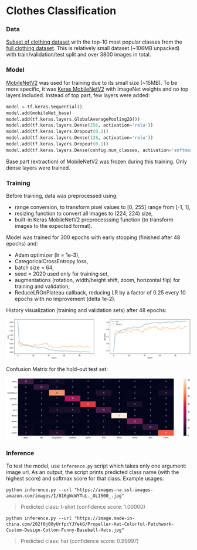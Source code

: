 # Clothes Classification

### Data

[Subset of clothing dataset](https://github.com/alexeygrigorev/clothing-dataset-small) with the top-10 most popular classes from the [full clothing dataset](https://github.com/alexeygrigorev/clothing-dataset). This is relatively small dataset (~106MB unpacked) with train/validation/test split and over 3800 images in total.

### Model

[MobileNetV2](https://arxiv.org/abs/1801.04381) was used for training due to its small size (~15MB). To be more specific, it was [Keras MobileNetV2](https://keras.io/api/applications/mobilenet/) with ImageNet weights and no top layers included. Instead of top part, few layers were added:

```python
model = tf.keras.Sequential()
model.add(mobileNet_base)
model.add(tf.keras.layers.GlobalAveragePooling2D())
model.add(tf.keras.layers.Dense(256, activation='relu'))
model.add(tf.keras.layers.Dropout(0.2))
model.add(tf.keras.layers.Dense(128, activation='relu'))
model.add(tf.keras.layers.Dropout(0.1))
model.add(tf.keras.layers.Dense(config.num_classes, activation='softmax'))
```

Base part (extraction) of MobileNetV2 was frozen during this training. Only dense layers were trained.

### Training

Before training, data was preprocessed using:
- range conversion, to transform pixel values to [0, 255] range from [-1, 1],
- resizing function to convert all images to (224, 224) size,
- built-in Keras MobileNetV2 preprocesssing function (to transform images to the expected format).

Model was trained for 300 epochs with early stopping (finished after 48 epochs) and:
- Adam optimizer (lr = 1e-3),
- CategoricalCrossEntropy loss,
- batch size = 64,
- seed = 2020 used only for training set,
- augmentations (rotation, width/height shift, zoom, horizontal flip) for training and validation,
- ReduceLROnPlateau callback, reducing LR by a factor of 0.25 every 10 epochs with no improvement (delta 1e-2).

History visualization (training and validation sets) after 48 epochs:

![](doc/history.png)

Confusion Matrix for the hold-out test set:

![](doc/confusion_matrix.png)

### Inference

To test the model, use `inference.py` script which takes only one argument: image url. As an output, the script prints predicted class name (with the highest score) and softmax score for that class. Example usages:

```
python inference.py --url "https://images-na.ssl-images-amazon.com/images/I/816gWcWYTuL._UL1500_.jpg"
```
> Predicted class: t-shirt (confidence score: 1.00000)

```
python inference.py --url "https://image.made-in-china.com/202f0j00yUrfpcYJYekG/Propeller-Hat-Colorful-Patchwork-Custom-Design-Cotton-Funny-Baseball-Hats.jpg"
```
> Predicted class: hat (confidence score: 0.99997)
